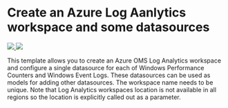 # Create an Azure Log Aanlytics workspace and some datasources

<a href="https://portal.azure.com/#create/Microsoft.Template/uri/https%3A%2F%2Fraw.githubusercontent.com%2FAzure%2Fazure-quickstart-templates%2Fmaster%2F101-log-analytics-workspace%2Fazuredeploy.json" target="_blank">
    <img src="http://azuredeploy.net/deploybutton.png"/>
</a>
<a href="http://armviz.io/#/?load=https%3A%2F%2Fraw.githubusercontent.com%2FAzure%2Fazure-quickstart-templates%2Fmaster%2F101-log-analytics-workspace%2Fazuredeploy.json" target="_blank">
    <img src="http://armviz.io/visualizebutton.png"/>
</a>

This template allows you to create an Azure OMS Log Analytics workspace and configure a single datasource for each of Windows Performance Counters and Windows Event Logs. These datasources can be used as models for adding other datasources. The workspace name needs to be unique. Note that Log Analytics workspaces location is not available in all regions so the location is explicitly called out as a parameter.
